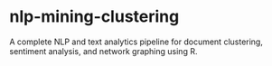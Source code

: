 # nlp-mining-clustering
A complete NLP and text analytics pipeline for document clustering, sentiment analysis, and network graphing using R.
